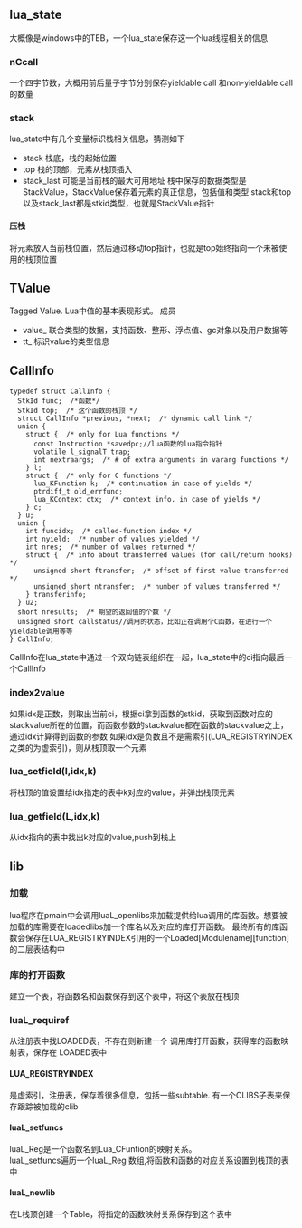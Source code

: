 ## lua_state
大概像是windows中的TEB，一个lua_state保存这一个lua线程相关的信息
### nCcall
一个四字节数，大概用前后量子字节分别保存yieldable call 和non-yieldable call的数量
### stack
lua_state中有几个变量标识栈相关信息，猜测如下
+ stack 栈底，栈的起始位置
+ top 栈的顶部，元素从栈顶插入
+ stack_last 可能是当前栈的最大可用地址
栈中保存的数据类型是StackValue，StackValue保存着元素的真正信息，包括值和类型
stack和top以及stack_last都是stkid类型，也就是StackValue指针
#### 压栈
将元素放入当前栈位置，然后通过移动top指针，也就是top始终指向一个未被使用的栈顶位置
## TValue
Tagged Value. Lua中值的基本表现形式。
成员
+ value_ 联合类型的数据，支持函数、整形、浮点值、gc对象以及用户数据等
+ tt_   标识value的类型信息

## CallInfo
```
typedef struct CallInfo {
  StkId func;  /*函数*/
  StkId	top;  /* 这个函数的栈顶 */
  struct CallInfo *previous, *next;  /* dynamic call link */
  union {
    struct {  /* only for Lua functions */
      const Instruction *savedpc;//lua函数的lua指令指针
      volatile l_signalT trap;
      int nextraargs;  /* # of extra arguments in vararg functions */
    } l;
    struct {  /* only for C functions */
      lua_KFunction k;  /* continuation in case of yields */
      ptrdiff_t old_errfunc;
      lua_KContext ctx;  /* context info. in case of yields */
    } c;
  } u;
  union {
    int funcidx;  /* called-function index */
    int nyield;  /* number of values yielded */
    int nres;  /* number of values returned */
    struct {  /* info about transferred values (for call/return hooks) */
      unsigned short ftransfer;  /* offset of first value transferred */
      unsigned short ntransfer;  /* number of values transferred */
    } transferinfo;
  } u2;
  short nresults;  /* 期望的返回值的个数 */
  unsigned short callstatus//调用的状态，比如正在调用个C函数，在进行一个yieldable调用等等
} CallInfo;
```
CallInfo在lua_state中通过一个双向链表组织在一起，lua_state中的ci指向最后一个CallInfo

### index2value
如果idx是正数，则取出当前ci，根据ci拿到函数的stkid，获取到函数对应的stackvalue所在的位置，而函数参数的stackvalue都在函数的stackvalue之上，通过idx计算得到函数的参数
如果idx是负数且不是需索引(LUA_REGISTRYINDEX之类的为虚索引)，则从栈顶取一个元素

### lua_setfield(l,idx,k)
将栈顶的值设置给idx指定的表中k对应的value，并弹出栈顶元素
### lua_getfield(L,idx,k)
从idx指向的表中找出k对应的value,push到栈上

## lib
### 加载
lua程序在pmain中会调用luaL_openlibs来加载提供给lua调用的库函数。想要被加载的库需要在loadedlibs加一个库名以及对应的库打开函数。
最终所有的库函数会保存在LUA_REGISTRYINDEX引用的一个Loaded[Modulename][function]的二层表结构中
### 库的打开函数
建立一个表，将函数名和函数保存到这个表中，将这个表放在栈顶
### luaL_requiref
从注册表中找LOADED表，不存在则新建一个
调用库打开函数，获得库的函数映射表，保存在
LOADED表中


#### LUA_REGISTRYINDEX
是虚索引，注册表，保存着很多信息，包括一些subtable.
有一个CLIBS子表来保存跟踪被加载的clib

#### luaL_setfuncs
luaL_Reg是一个函数名到Lua_CFuntion的映射关系。        
luaL_setfuncs遍历一个luaL_Reg 数组,将函数和函数的对应关系设置到栈顶的表中

#### luaL_newlib
在L栈顶创建一个Table，将指定的函数映射关系保存到这个表中